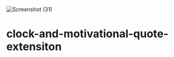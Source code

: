 ![Screenshot (31)](https://user-images.githubusercontent.com/81086110/158142183-dcc10b4a-91fe-451c-9328-c1a51a3af708.png)

# clock-and-motivational-quote-extensiton

